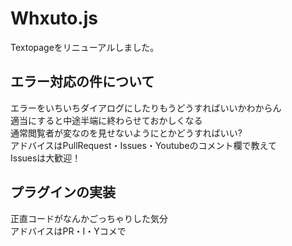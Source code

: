 # Whxuto.js
Textopageをリニューアルしました。
## エラー対応の件について
エラーをいちいちダイアログにしたりもうどうすればいいかわからん  
適当にすると中途半端に終わらせておかしくなる  
通常閲覧者が変なのを見せないようにとかどうすればいい?  
アドバイスはPullRequest・Issues・Youtubeのコメント欄で教えて  
Issuesは大歓迎！
## プラグインの実装
正直コードがなんかごっちゃりした気分  
アドバイスはPR・I・Yコメで